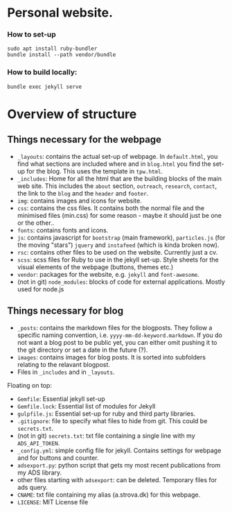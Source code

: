 # Personal website.
### How to set-up
```
sudo apt install ruby-bundler
bundle install --path vendor/bundle
```

### How to build locally:

```
bundle exec jekyll serve
```

# Overview of structure

## Things necessary for the webpage
- `_layouts`: contains the actual set-up of webpage. In `default.html`, you find what sections are included where and in `blog.html` you find the set-up for the blog. This uses the template in `tpw.html`.
- `_includes`: Home for all the html that are the building blocks of the main web site. This includes the `about` section, `outreach`, `research`, `contact`, the link to the `blog` and the `header` and `footer`.
- `img`: contains images and icons for website.
- `css`: contains the css files. It contains both the normal file and the minimised files (min.css) for some reason - maybe it should just be one or the other..
- `fonts`: contains fonts and icons.
- `js`: contains javascript for `bootstrap` (main framework), `particles.js` (for the moving "stars") `jquery` and `instafeed` (which is kinda broken now).
- `rsc`: contains other files to be used on the website. Currently just a cv.
- `scss`: scss files for Ruby to use in the jekyll set-up. Style sheets for the visual elements of the webpage (buttons, themes etc.)
- `vendor`: packages for the website, e.g. `jekyll` and `font-awesome`.
- (not in git) `node_modules`: blocks of code for external applications. Mostly used for node.js

## Things necessary for blog
- `_posts`: contains the markdown files for the blogposts. They follow a specific naming convention, i.e. `yyyy-mm-dd-keyword.markdown`. If you do not want a blog post to be public yet, you can either omit pushing it to the git directory or set a date in the future (?).
- `images`: contains images for blog posts. It is sorted into subfolders relating to the relavant blogpost.
- Files in `_includes` and in `_layouts`.

Floating on top:
- `Gemfile`: Essential jekyll set-up
- `Gemfile.lock`: Essential list of modules for Jekyll
- `gulpfile.js`: Essential set-up for ruby and third party libraries.
- `.gitignore`: file to specify what files to hide from git. This could be `secrets.txt`.
- (not in git) `secrets.txt`: txt file containing a single line with my `ADS_API_TOKEN`.
- `_config.yml`: simple config file for jekyll. Contains settings for webpage and for buttons and counter.
- `adsexport.py`: python script that gets my most recent publications from my ADS library.
- other files starting with `adsexport`: can be deleted. Temporary files for ads query.
- `CNAME`: txt file containing my alias (a.strova.dk) for this webpage.
- `LICENSE`: MIT License file

